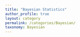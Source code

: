```yaml
---
title: "Bayesian Statistics"
author_profile: true
layout: category
permalink: /categories/Bayesian/
taxonomy: Bayesian
---
```

